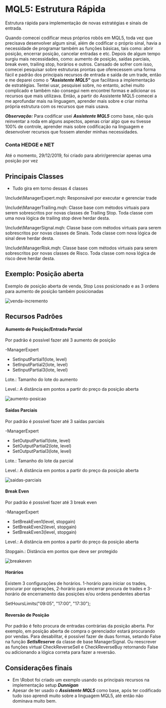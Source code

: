 # MQL5: Estrutura Rápida
Estrutura rápida para implementação de novas estratégias e sinais de entrada.

Quando comecei codificar meus próprios robôs em MQL5, toda vez que precisava desenvolver algum sinal, além de codificar o próprio sinal, 
havia a necessidade de programar também as funções básicas, tais como: abrir posição, encerrar posição, cancelar entradas e etc. Depois
de algum tempo surgiu mais necessidades, como: aumento de posição, saídas parciais, break even, trailing stop, horários e outros.
Cansado de sofrer com isso, comecei pesquisar sobre estruturas prontas que oferecessem uma forma fácil e padrão dos principais recursos de 
entrada e saída de um trade, então e me deparei como o ***"Assistente MQL5"*** que facilitava a implementação
de estratégias. Tentei usar, pesquisei sobre, no entanto, achei muito complicado e também não consegui nem encontrei formas e adicionar os
recursos que mais utilizava. Então, a partir do Assistente MQL5 comecei a me aprofundar mais na linguagem, aprender mais sobre e criar minha própria estrutura com os recursos que mais usava.

***Observação:***
Para codificar usei ***Assistente MQL5*** como base, não quis reinventar a roda em alguns aspectos, apenas criar algo que eu tivesse 100% de controle, aprender mais sobre codificação na linguagem e desenvolver recursos que fossem atender minhas necessidades.

### Conta HEDGE e NET
Até o momento, 29/12/2019, foi criado para abrir/gerenciar apenas uma posição por vez

## Principais Classes
- Tudo gira em torno dessas 4 classes

\Include\ManagerExpert.mqh: Responsável por executar e gerenciar trade

\Include\ManagerTrailing.mqh: Classe base com métodos virtuais para serem sobrescritos por novas classes de Trailing Stop. Toda classe com uma nova lógica de trailing stop deve herdar desta.

\Include\ManagerSignal.mqh: Classe base com métodos virtuais para serem sobrescritos por novas classes de Sinais. Toda classe com nova lógica de sinal deve herdar desta.

\Include\ManagerRisk.mqh: Classe base com métodos virtuais para serem sobrescritos por novas classes de Risco. Toda classe com nova lógica de risco deve herdar desta.

## Exemplo: Posição aberta
Exemplo de posição aberta de venda, Stop Loss posicionado e as 3 ordens para aumento de posição também posicionadas

![venda-incremento](https://user-images.githubusercontent.com/2820984/71563115-1fb35300-2a69-11ea-9172-ce7f33015ae6.jpg)

## Recursos Padrões

#### Aumento de Posição/Entrada Parcial
Por padrão é possível fazer até 3 aumento de posição

-ManagerExpert
<ul>
  <li> SetInputPartial1(lote, level)</li>
  <li> SetInputPartial2(lote, level)</li>
  <li> SetInputPartial3(lote, level)</li>
</ul>      

Lote.: Tamanho do lote do aumento

Level.: A distância em pontos a partir do preço da posição aberta

![aumento-posicao](https://user-images.githubusercontent.com/2820984/71563201-5e95d880-2a6a-11ea-9e5a-9525f7bea868.jpg)

#### Saídas Parciais
Por padrão é possível fazer até 3 saídas parciais

-ManagerExpert
<ul>
  <li> SetOutputPartial1(lote, level)</li>
  <li> SetOutputPartial2(lote, level)</li>
  <li> SetOutputPartial3(lote, level)</li>
</ul>

Lote.: Tamanho do lote da parcial

Level.: A distância em pontos a partir do preço da posição aberta

![saidas-parciais](https://user-images.githubusercontent.com/2820984/71563195-48881800-2a6a-11ea-80fa-cf2e9a3fa1a7.jpg)

#### Break Even
Por padrão é possível fazer até 3 break even

-ManagerExpert
<ul>
  <li> SetBreakEven1(level, stopgain)</li>
  <li> SetBreakEven2(level, stopgain)</li>
  <li> SetBreakEven3(level, stopgain)</li>
</ul>      

Level.: A distância em pontos a partir do preço da posição aberta

Stopgain.: Distância em pontos que deve ser protegido

![breakeven](https://user-images.githubusercontent.com/2820984/71563199-550c7080-2a6a-11ea-85c5-3a303b0d3053.jpg)

#### Horários
Existem 3 configurações de horários. 1-horário para iniciar os trades, procurar por operações, 2-horário para encerrar procura de trades e 3-horário de encerramento das posições e/ou ordens pendentes abertas

SetHoursLimits("09:05", "17:00", "17:30");

#### Reversão de Posição
Por padrão é feito procura de entradas contrárias da posição aberta. Por exemplo, em posição aberta de compra o gerenciador estará procurando por vendas. Para desabilitar, é possível fazer de duas formas, setando False na função ***SetIsReserve*** da classe de base ManagerSignal. Ou reescrever as funções virtual CheckReverseSell e CheckReverseBuy retornando False ou adicionando a lógica correta para fazer a reversão.

## Considerações finais
- Em \Robot foi criado um exemplo usando os principais recursos na implementação setup ***Dunnigan***
- Apesar de ter usado o ***Assistente MQL5*** como base, após  ter codificado tudo isso aprendi muito sobre a linguagem MQL5, até então não dominava muito bem.

